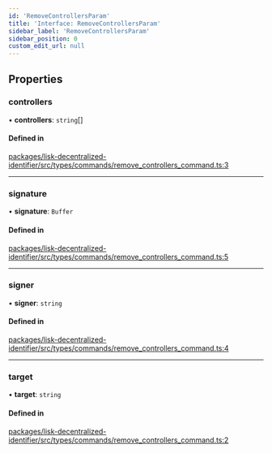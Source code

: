 ```yaml
---
id: 'RemoveControllersParam'
title: 'Interface: RemoveControllersParam'
sidebar_label: 'RemoveControllersParam'
sidebar_position: 0
custom_edit_url: null
---
```


## Properties

### controllers

• **controllers**: `string`[]

#### Defined in

[packages/lisk-decentralized-identifier/src/types/commands/remove_controllers_command.ts:3](https://github.com/aldhosutra/lisk-did/blob/e2098a6/packages/lisk-decentralized-identifier/src/types/commands/remove_controllers_command.ts#L3)

---

### signature

• **signature**: `Buffer`

#### Defined in

[packages/lisk-decentralized-identifier/src/types/commands/remove_controllers_command.ts:5](https://github.com/aldhosutra/lisk-did/blob/e2098a6/packages/lisk-decentralized-identifier/src/types/commands/remove_controllers_command.ts#L5)

---

### signer

• **signer**: `string`

#### Defined in

[packages/lisk-decentralized-identifier/src/types/commands/remove_controllers_command.ts:4](https://github.com/aldhosutra/lisk-did/blob/e2098a6/packages/lisk-decentralized-identifier/src/types/commands/remove_controllers_command.ts#L4)

---

### target

• **target**: `string`

#### Defined in

[packages/lisk-decentralized-identifier/src/types/commands/remove_controllers_command.ts:2](https://github.com/aldhosutra/lisk-did/blob/e2098a6/packages/lisk-decentralized-identifier/src/types/commands/remove_controllers_command.ts#L2)
